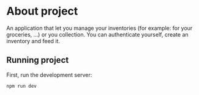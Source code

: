 # About project

An application that let you manage your inventories (for example: for your groceries, ...) or you collection.
You can authenticate yourself, create an inventory and feed it.

## Running project

First, run the development server:

```bash
npm run dev
```
